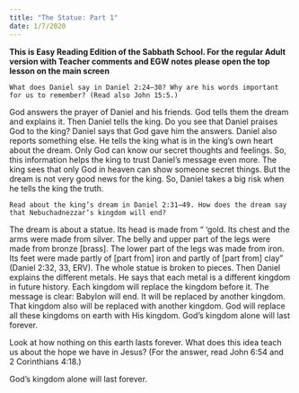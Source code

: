 ```yaml
---
title: "The Statue: Part 1"
date: 1/7/2020
---
```


 **This is Easy Reading Edition of the Sabbath School. For the regular Adult version with Teacher comments and EGW notes please open the top lesson on the main screen** 

`What does Daniel say in Daniel 2:24–30? Why are his words important for us to remember? (Read also John 15:5.)`

God answers the prayer of Daniel and his friends. God tells them the dream and explains it. Then Daniel tells the king. Do you see that Daniel praises God to the king? Daniel says that God gave him the answers. Daniel also reports something else. He tells the king what is in the king’s own heart about the dream. Only God can know our secret thoughts and feelings. So, this information helps the king to trust Daniel’s message even more. The king sees that only God in heaven can show someone secret things. But the dream is not very good news for the king. So, Daniel takes a big risk when he tells the king the truth.

`Read about the king’s dream in Daniel 2:31–49. How does the dream say that Nebuchadnezzar’s kingdom will end?`

The dream is about a statue. Its head is made from “ ‘gold. Its chest and the arms were made from silver. The belly and upper part of the legs were made from bronze [brass]. The lower part of the legs was made from iron. Its feet were made partly of [part from] iron and partly of [part from] clay” (Daniel 2:32, 33, ERV). The whole statue is broken to pieces. Then Daniel explains the different metals. He says that each metal is a different kingdom in future history. Each kingdom will replace the kingdom before it. The message is clear: Babylon will end. It will be replaced by another kingdom. That kingdom also will be replaced with another kingdom. God will replace all these kingdoms on earth with His kingdom. God’s kingdom alone will last forever.

Look at how nothing on this earth lasts forever. What does this idea teach us about the hope we have in Jesus? (For the answer, read John 6:54 and 2 Corinthians 4:18.)

God’s kingdom alone will last forever.
